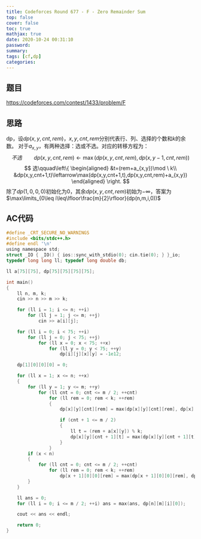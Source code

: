 ```yaml
---
title: Codeforces Round 677 - F - Zero Remainder Sum
top: false
cover: false
toc: true
mathjax: true
date: 2020-10-24 00:31:10
password:
summary:
tags: [cf,dp]
categories:
---
```


## 题目
<!--more-->
https://codeforces.com/contest/1433/problem/F

## 思路
dp，设$dp(x,y,cnt,rem)$，$x,y,cnt,rem$分别代表行、列、选择的个数和$k$的余数。
对于$a_{x,y}$，有两种选择：选或不选。对应的转移方程为：
$$
不选\qquad dp(x,y,cnt,rem)\leftarrow\max(dp(x,y,cnt,rem),dp(x,y-1,cnt,rem))
$$
$$
选\qquad\left\{
\begin{aligned}
&t=(rem+a_{x,y})\mod \ k\\
&dp(x,y,cnt+1,t)\leftarrow\max(dp(x,y,cnt+1,t),dp(x,y,cnt,rem)+a_{x,y})
\end{aligned}
\right.
$$
除了$dp(1,0,0,0)$初始化为0，其余$dp(x,y,cnt,rem)$初始为$-\infty$，答案为$\max\limits_{0\leq i\leq\lfloor\frac{m}{2}\rfloor}(dp(n,m,i,0))$

## AC代码
```c
#define _CRT_SECURE_NO_WARNINGS
#include <bits/stdc++.h>
#define endl '\n'
using namespace std;
struct _IO { _IO() { ios::sync_with_stdio(0); cin.tie(0); } }_io;
typedef long long ll; typedef long double db;

ll a[75][75], dp[75][75][75][75];

int main()
{
	ll n, m, k;
	cin >> n >> m >> k;

	for (ll i = 1; i <= n; ++i)
		for (ll j = 1; j <= m; ++j)
			cin >> a[i][j];

	for (ll i = 0; i < 75; ++i)
		for (ll j = 0; j < 75; ++j)
			for (ll x = 0; x < 75; ++x)
				for (ll y = 0; y < 75; ++y)
					dp[i][j][x][y] = -1e12;

	dp[1][0][0][0] = 0;

	for (ll x = 1; x <= n; ++x)
	{
		for (ll y = 1; y <= m; ++y)
			for (ll cnt = 0; cnt <= m / 2; ++cnt)
				for (ll rem = 0; rem < k; ++rem)
				{
					dp[x][y][cnt][rem] = max(dp[x][y][cnt][rem], dp[x][y - 1][cnt][rem]);

					if (cnt + 1 <= m / 2)
					{
						ll t = (rem + a[x][y]) % k;
						dp[x][y][cnt + 1][t] = max(dp[x][y][cnt + 1][t], dp[x][y - 1][cnt][rem] + a[x][y]);
					}
				}
		if (x < n)
		{
			for (ll cnt = 0; cnt <= m / 2; ++cnt)
				for (ll rem = 0; rem < k; ++rem)
					dp[x + 1][0][0][rem] = max(dp[x + 1][0][0][rem], dp[x][m][cnt][rem]);
		}
	}

	ll ans = 0;
	for (ll i = 0; i <= m / 2; ++i) ans = max(ans, dp[n][m][i][0]);

	cout << ans << endl;

	return 0;
}
```